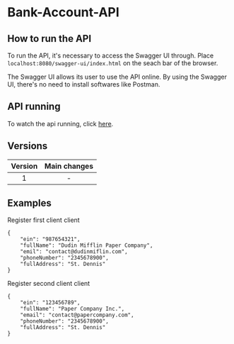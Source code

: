 # Bank-Account-API

## How to run the API

To run the API, it's necessary to access the Swagger UI through. Place `localhost:8080/swagger-ui/index.html` on the seach bar of the browser.

The Swagger UI allows its user to use the API online. By using the Swagger UI, there's no need to install softwares like Postman.

## API running

To watch the api running, click [here]().

## Versions

|Version|Main changes|
|:-:|:-:|
|1|-|

## Examples

Register first client client
```
{
    "ein": "987654321",
    "fullName": "Dudin Mifflin Paper Company",
    "emil": "contact@dudinmiflin.com",
    "phoneNumber": "2345678900",
    "fullAddress": "St. Dennis"
}
```

Register second client client
```
{
    "ein": "123456789",
    "fullName": "Paper Company Inc.",
    "email": "contact@papercompany.com",
    "phoneNumber": "2345678900",
    "fullAddress": "St. Dennis"
}
```